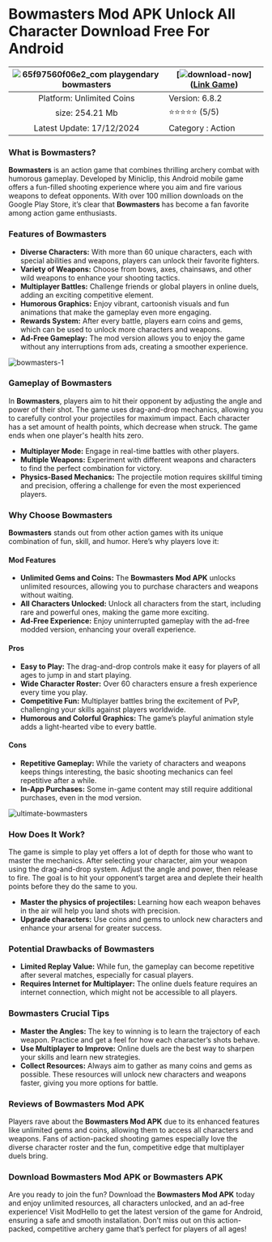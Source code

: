 # Bowmasters Mod APK Unlock All Character Download Free For Android


| ![65f97560f06e2_com playgendary bowmasters](https://github.com/user-attachments/assets/899964a7-1766-4f06-a80e-a79b3b953676) | [![download-now](https://github.com/user-attachments/assets/22657e67-9d2d-46af-a41a-5d365d2ddc1f)]([Link Game](https://modhello.com/bowmaster-apk/))  |
|:-------------------------------------------------:|-----------------------|
| Platform: Unlimited Coins                     | Version: 6.8.2    |
| size: 254.21 Mb                               | ⭐️⭐️⭐️⭐️⭐️ (5/5) |
| Latest Update: 17/12/2024                      | Category : Action |

### What is Bowmasters?

**Bowmasters** is an action game that combines thrilling archery combat with humorous gameplay. Developed by Miniclip, this Android mobile game offers a fun-filled shooting experience where you aim and fire various weapons to defeat opponents. With over 100 million downloads on the Google Play Store, it’s clear that **Bowmasters** has become a fan favorite among action game enthusiasts.

### Features of Bowmasters

- **Diverse Characters:** With more than 60 unique characters, each with special abilities and weapons, players can unlock their favorite fighters. 
- **Variety of Weapons:** Choose from bows, axes, chainsaws, and other wild weapons to enhance your shooting tactics. 
- **Multiplayer Battles:** Challenge friends or global players in online duels, adding an exciting competitive element. 
- **Humorous Graphics:** Enjoy vibrant, cartoonish visuals and fun animations that make the gameplay even more engaging.
- **Rewards System:** After every battle, players earn coins and gems, which can be used to unlock more characters and weapons.
- **Ad-Free Gameplay:** The mod version allows you to enjoy the game without any interruptions from ads, creating a smoother experience.

![bowmasters-1](https://github.com/user-attachments/assets/e4cc6b07-8b11-446c-98af-30b91cb95729)


### Gameplay of Bowmasters

In **Bowmasters**, players aim to hit their opponent by adjusting the angle and power of their shot. The game uses drag-and-drop mechanics, allowing you to carefully control your projectiles for maximum impact. Each character has a set amount of health points, which decrease when struck. The game ends when one player's health hits zero.

- **Multiplayer Mode:** Engage in real-time battles with other players.
- **Multiple Weapons:** Experiment with different weapons and characters to find the perfect combination for victory.
- **Physics-Based Mechanics:** The projectile motion requires skillful timing and precision, offering a challenge for even the most experienced players.

### Why Choose Bowmasters

**Bowmasters** stands out from other action games with its unique combination of fun, skill, and humor. Here’s why players love it:

#### Mod Features

- **Unlimited Gems and Coins:** The **Bowmasters Mod APK** unlocks unlimited resources, allowing you to purchase characters and weapons without waiting.
- **All Characters Unlocked:** Unlock all characters from the start, including rare and powerful ones, making the game more exciting.
- **Ad-Free Experience:** Enjoy uninterrupted gameplay with the ad-free modded version, enhancing your overall experience.

#### Pros

- **Easy to Play:** The drag-and-drop controls make it easy for players of all ages to jump in and start playing.
- **Wide Character Roster:** Over 60 characters ensure a fresh experience every time you play.
- **Competitive Fun:** Multiplayer battles bring the excitement of PvP, challenging your skills against players worldwide.
- **Humorous and Colorful Graphics:** The game’s playful animation style adds a light-hearted vibe to every battle.

#### Cons

- **Repetitive Gameplay:** While the variety of characters and weapons keeps things interesting, the basic shooting mechanics can feel repetitive after a while.
- **In-App Purchases:** Some in-game content may still require additional purchases, even in the mod version.

![ultimate-bowmasters](https://github.com/user-attachments/assets/a66a3999-de2a-40b6-a34e-7c1d5e4981bd)


### How Does It Work?

The game is simple to play yet offers a lot of depth for those who want to master the mechanics. After selecting your character, aim your weapon using the drag-and-drop system. Adjust the angle and power, then release to fire. The goal is to hit your opponent’s target area and deplete their health points before they do the same to you.

- **Master the physics of projectiles:** Learning how each weapon behaves in the air will help you land shots with precision.
- **Upgrade characters:** Use coins and gems to unlock new characters and enhance your arsenal for greater success.
  
### Potential Drawbacks of Bowmasters

- **Limited Replay Value:** While fun, the gameplay can become repetitive after several matches, especially for casual players.
- **Requires Internet for Multiplayer:** The online duels feature requires an internet connection, which might not be accessible to all players.

### Bowmasters Crucial Tips

- **Master the Angles:** The key to winning is to learn the trajectory of each weapon. Practice and get a feel for how each character’s shots behave.
- **Use Multiplayer to Improve:** Online duels are the best way to sharpen your skills and learn new strategies.
- **Collect Resources:** Always aim to gather as many coins and gems as possible. These resources will unlock new characters and weapons faster, giving you more options for battle.

### Reviews of Bowmasters Mod APK

Players rave about the **Bowmasters Mod APK** due to its enhanced features like unlimited gems and coins, allowing them to access all characters and weapons. Fans of action-packed shooting games especially love the diverse character roster and the fun, competitive edge that multiplayer duels bring.

### Download Bowmasters Mod APK or Bowmasters APK

Are you ready to join the fun? Download the **Bowmasters Mod APK** today and enjoy unlimited resources, all characters unlocked, and an ad-free experience! Visit ModHello to get the latest version of the game for Android, ensuring a safe and smooth installation. Don’t miss out on this action-packed, competitive archery game that’s perfect for players of all ages! 
